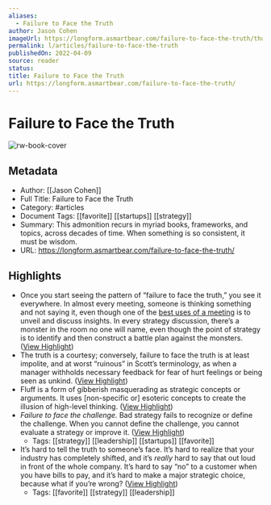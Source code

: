 ```yaml
---
aliases:
  - Failure to Face the Truth
author: Jason Cohen
imageUrl: https://longform.asmartbear.com/failure-to-face-the-truth/thumbnail-1200x632.png
permalink: l/articles/failure-to-face-the-truth
publishedOn: 2022-04-09
source: reader
status: 
title: Failure to Face the Truth
url: https://longform.asmartbear.com/failure-to-face-the-truth/
---
```

# Failure to Face the Truth

![rw-book-cover](https://longform.asmartbear.com/failure-to-face-the-truth/thumbnail-1200x632.png)

## Metadata

- Author: [[Jason Cohen]]
- Full Title: Failure to Face the Truth
- Category: #articles
- Document Tags: [[favorite]] [[startups]] [[strategy]]
- Summary: This admonition recurs in myriad books, frameworks, and topics, across decades of time. When something is so consistent, it must be wisdom.
- URL: https://longform.asmartbear.com/failure-to-face-the-truth/

## Highlights

- Once you start seeing the pattern of “failure to face the truth,” you see it everywhere. In almost every meeting, someone is thinking something and not saying it, even though one of the [best uses of a meeting](https://longform.asmartbear.com/productive-meeting-activities/) is to unveil and discuss insights. In every strategy discussion, there’s a monster in the room no one will name, even though the point of strategy is to identify and then construct a battle plan against the monsters. ([View Highlight](https://read.readwise.io/read/01h9x5tmgm8n35bp698pnqks2q))
- The truth is a courtesy; conversely, failure to face the truth is at least impolite, and at worst “ruinous” in Scott’s terminology, as when a manager withholds necessary feedback for fear of hurt feelings or being seen as unkind. ([View Highlight](https://read.readwise.io/read/01h9x5v9z5rs4xge7xzze52ye8))
- Fluff is a form of gibberish masquerading as strategic concepts or arguments. It uses [non-specific or] esoteric concepts to create the illusion of high-level thinking. ([View Highlight](https://read.readwise.io/read/01h9x5wwc4ahyar0wxhgq6b08f))
- _Failure to face the challenge._ Bad strategy fails to recognize or define the challenge. When you cannot define the challenge, you cannot evaluate a strategy or improve it. ([View Highlight](https://read.readwise.io/read/01h9x5wz7375cpw5nmfn3mvbjb))
    - Tags: [[strategy]] [[leadership]] [[startups]] [[favorite]]
- It’s hard to tell the truth to someone’s face. It’s hard to realize that your industry has completely shifted, and it’s _really_ hard to say that out loud in front of the whole company. It’s hard to say “no” to a customer when you have bills to pay, and it’s hard to make a major strategic choice, because what if you’re wrong? ([View Highlight](https://read.readwise.io/read/01h9x61k9tpzq0f4zx6v4fshxy))
    - Tags: [[favorite]] [[strategy]] [[leadership]]
